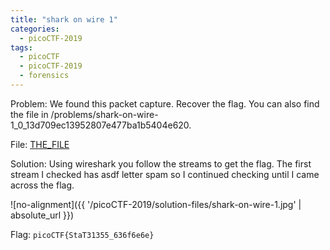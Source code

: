 ```yaml
---
title: "shark on wire 1"
categories:
  - picoCTF-2019
tags:
  - picoCTF
  - picoCTF-2019
  - forensics
---
```


Problem: We found this packet capture. Recover the flag. You can also find the file in /problems/shark-on-wire-1_0_13d709ec13952807e477ba1b5404e620.

File: [THE_FILE](https://github.com/Yorzaren/ctf/raw/master/picoCTF-2019/problem-files/shark-on-wire-1.pcap "Download file")

Solution: Using wireshark you follow the streams to get the flag. The first stream I checked has asdf letter spam so I continued checking until I came across the flag. 

![no-alignment]({{ '/picoCTF-2019/solution-files/shark-on-wire-1.jpg' | absolute_url }})


Flag: ```picoCTF{StaT31355_636f6e6e}```